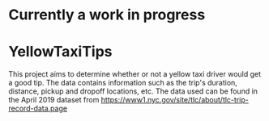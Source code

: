 # **Currently a work in progress**


# YellowTaxiTips
This project aims to determine whether or not a yellow taxi driver would get a good tip.
The data contains information such as the trip's duration, distance, pickup and dropoff locations, etc. The data used can be found in the April 2019 dataset from https://www1.nyc.gov/site/tlc/about/tlc-trip-record-data.page

<!--
- [Project Goal](#ProjGoal)
- [Number of Good Tips](#NumberGood)
- [Scatterplot With An Independent Variable](#EDA)
- [Distribution of Residuals](#DistRes)
- [Big Takeaways](#Takeaway)
<br>

## Project Goal <a name = 'ProjGoal'></a>
The purpose of this project is to predict whether a yellow taxi driver would get a good tip or not. A good tip is determined as at least 25% of the base fare amount.
<br>
<br>

## How Many Tips Are Good Tips? <a name = 'NumberGood'></a>

<center><img src='graphs/dist_of_good_bad_tips.png' width = 400></center>
One important piece of information is the number of tips that are considered "good" in the data. The bar graph above shows us that there are fewer tips that are good than not. Although there isn't much class imbalance, upsampling was used so that the models would not be biased to choose the majority class (not good tip) more often than it should.
